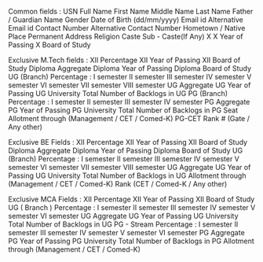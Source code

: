 Common fields :
	USN
	Full Name 
	First Name
	Middle Name
	Last Name
	Father / Guardian Name
	Gender
	Date of Birth (dd/mm/yyyy)
	Email id
	Alternative Email id
	Contact Number
	Alternative Contact Number
	Hometown / Native Place
	Permanent Address
	Religion
	Caste
	Sub - Caste(If Any)
	X
	X Year of Passing
	X Board of Study	

Exclusive M.Tech fields :
	XII Percentage
	XII Year of Passing
	XII Board of Study
	Diploma Aggregate
	Diploma Year of Passing
	Diploma Board of Study
	UG (Branch)
	Percentage :
		I semester
		II semester
		III semester
		IV semester
		V semester
		VI semester
		VII semester
		VIII semester
	UG Aggregate
	UG Year of Passing
	UG University
	Total Number of Backlogs in UG
	PG (Branch)
	Percentage :
		I semester
		II semester
		III semester
		IV semester
	PG Aggregate
	PG Year of Passing
	PG University
	Total Number of Backlogs in PG
	Seat Allotment through (Management / CET / Comed-K)
	PG-CET Rank # (Gate / Any other)

Exclusive BE Fields : 
	XII Percentage
	XII Year of Passing
	XII Board of Study
	Diploma Aggregate
	Diploma Year of Passing
	Diploma Board of Study
	UG (Branch)
	Percentage :
		I semester
		II semester
		III semester
		IV semester
		V semester
		VI semester
		VII semester
		VIII semester
	UG Aggregate
	UG Year of Passing
	UG University
	Total Number of Backlogs in UG
	Allotment through (Management / CET / Comed-K)
	Rank (CET / Comed-K / Any other)


Exclusive MCA Fields  :
	XII Percentage
	XII Year of Passing
	XII Board of Study
	UG ( Branch )
	Percentage :
		I semester
		II semester
		III semester
		IV semester
		V semester
		VI semester
	UG Aggregate 
	UG Year of Passing
	UG University
	Total Number of Backlogs in UG
	PG - Stream
	Percentage :
		I semester
		II semester
		III semester
		IV semester
		V semester
		VI semester
	PG Aggregate 
	PG Year of Passing
	PG University
	Total Number of Backlogs in PG
	Allotment through (Management / CET / Comed-K)

